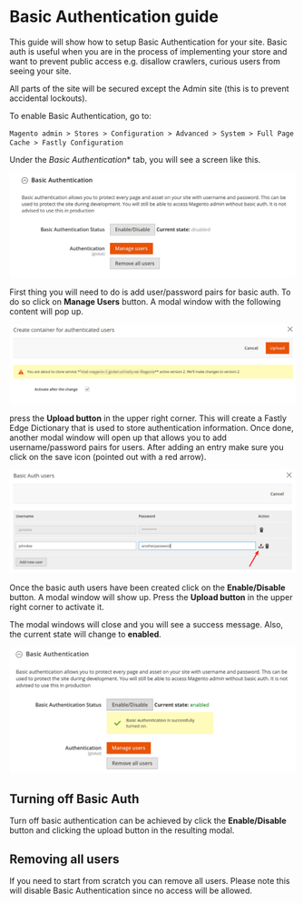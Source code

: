 # Basic Authentication guide

This guide will show how to setup Basic Authentication for your site. Basic auth is useful when you are
in the process of implementing your store and want to prevent public access e.g. disallow crawlers, curious
users from seeing your site. 

All parts of the site will be secured except the Admin site (this is to prevent accidental lockouts).

To enable Basic Authentication, go to:

```
Magento admin > Stores > Configuration > Advanced > System > Full Page Cache > Fastly Configuration
```

Under the *Basic Authentication** tab, you will see a screen like this. 

![Basic Auth Main Screen](../images/guides/basic-auth/main-screen.png "Basic Auth Main Screen")

First thing you will need to do is add user/password pairs for basic auth. To do so click on **Manage Users** button. 
A modal window with the following content will pop up.

![Basic Auth Create Container for Auth Users Modal](../images/guides/basic-auth/create-container-for-authenticated-users.png "Basic Auth Create Container for Auth Users Modal")

press the **Upload button** in the upper right corner. This will create a Fastly Edge Dictionary that is used to store
authentication information. Once done, another modal window will open up that allows you to add username/password pairs for users. 
After adding an entry make sure you click on the save icon (pointed out with a red arrow).

![Basic Auth Manage Users Modal](../images/guides/basic-auth/adding-users.png "Basic Auth Manage Users Modal")

Once the basic auth users have been created click on the **Enable/Disable** button. A modal window will show up. Press the 
**Upload button** in the upper right corner to activate it. 

The modal windows will close and you will see a success message. Also, the current state will change to **enabled**.

![Basic Auth Manage Enabled Screen](../images/guides/basic-auth/confirmation-screen.png "Basic Auth Manage Enabled Screen")


## Turning off Basic Auth

Turn off basic authentication can be achieved by click the **Enable/Disable** button and clicking the upload button in the resulting
modal.

## Removing all users

If you need to start from scratch you can remove all users. Please note this will disable Basic Authentication since no access
will be allowed.
